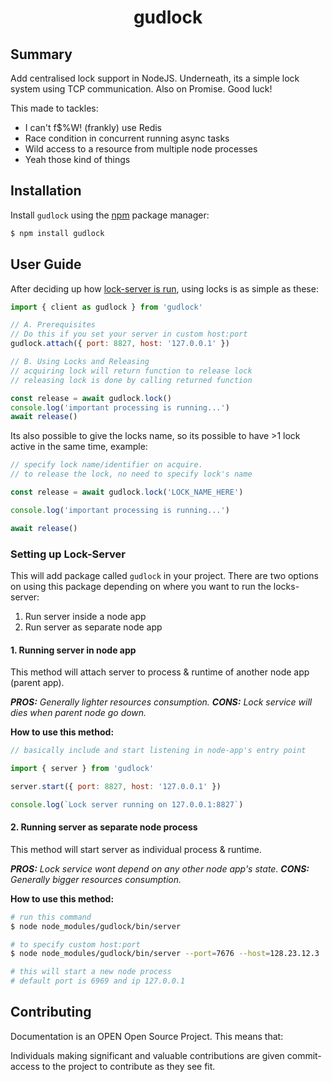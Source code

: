 <div class="info">
  <h1 class="name" align="center">gudlock</h1>
</div>


## Summary
Add centralised lock support in NodeJS. Underneath, its a simple lock system using TCP communication. Also on Promise. Good luck!

This made to tackles:
- I can't f$%W! (frankly) use Redis
- Race condition in concurrent running async tasks
- Wild access to a resource from multiple node processes
- Yeah those kind of things

## Installation

Install `gudlock` using the [npm](https://www.npmjs.com/) package manager:

```sh
$ npm install gudlock
```

## User Guide

After deciding up how [lock-server is run](https://github.com/shrotavre/gudlock#setting-up-lock-server), using locks is as simple as these:

```js
import { client as gudlock } from 'gudlock'

// A. Prerequisites
// Do this if you set your server in custom host:port
gudlock.attach({ port: 8827, host: '127.0.0.1' })

// B. Using Locks and Releasing
// acquiring lock will return function to release lock
// releasing lock is done by calling returned function

const release = await gudlock.lock()
console.log('important processing is running...')
await release()
```

Its also possible to give the locks name, so its possible to have >1 lock active in the same time, example:
```js
// specify lock name/identifier on acquire. 
// to release the lock, no need to specify lock's name

const release = await gudlock.lock('LOCK_NAME_HERE')

console.log('important processing is running...')

await release()
```

### Setting up Lock-Server

This will add package called `gudlock` in your project. There are two options on using this package depending on where you want to run the locks-server:
1. Run server inside a node app
2. Run server as separate node app

#### 1. Running server in node app

This method will attach server to process & runtime of another node app (parent app).

***PROS:** Generally lighter resources consumption. **CONS:** Lock service will dies when parent node go down.*

**How to use this method:**

```js
// basically include and start listening in node-app's entry point

import { server } from 'gudlock'

server.start({ port: 8827, host: '127.0.0.1' })

console.log(`Lock server running on 127.0.0.1:8827`)
```

#### 2. Running server as separate node process

This method will start server as individual process & runtime.

***PROS:** Lock service wont depend on any other node app's state. **CONS:** Generally bigger resources consumption.* 

**How to use this method:**

```bash
# run this command 
$ node node_modules/gudlock/bin/server

# to specify custom host:port 
$ node node_modules/gudlock/bin/server --port=7676 --host=128.23.12.3

# this will start a new node process
# default port is 6969 and ip 127.0.0.1
```

## Contributing

Documentation is an OPEN Open Source Project. This means that:

Individuals making significant and valuable contributions are given
commit-access to the project to contribute as they see fit.